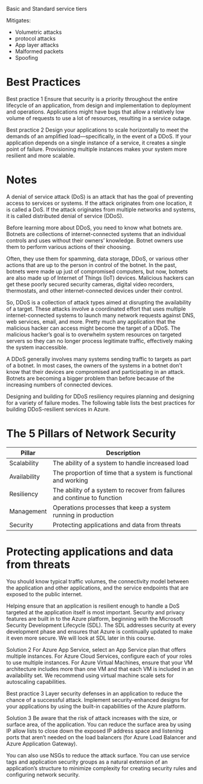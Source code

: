 Basic and Standard service tiers

Mitigates:
- Volumetric attacks
- protocol attacks
- App layer attacks
- Malformed packets
- Spoofing

# Best Practices

Best practice 1
Ensure that security is a priority throughout the entire lifecycle of an application, from design and implementation to deployment and operations. Applications might have bugs that allow a relatively low volume of requests to use a lot of resources, resulting in a service outage.

Best practice 2
Design your applications to scale horizontally to meet the demands of an amplified load—specifically, in the event of a DDoS. If your application depends on a single instance of a service, it creates a single point of failure. Provisioning multiple instances makes your system more resilient and more scalable.

# Notes

A denial of service attack (DoS) is an attack that has the goal of preventing access to services or systems. If the attack originates from one location, it is called a DoS. If the attack originates from multiple networks and systems, it is called distributed denial of service (DDoS).

Before learning more about DDoS, you need to know what botnets are. Botnets are collections of internet-connected systems that an individual controls and uses without their owners’ knowledge. Botnet owners use them to perform various actions of their choosing.

Often, they use them for spamming, data storage, DDoS, or various other actions that are up to the person in control of the botnet. In the past, botnets were made up just of compromised computers, but now, botnets are also made up of Internet of Things (IoT) devices. Malicious hackers can get these poorly secured security cameras, digital video recorders, thermostats, and other internet-connected devices under their control.

So, DDoS is a collection of attack types aimed at disrupting the availability of a target. These attacks involve a coordinated effort that uses multiple internet-connected systems to launch many network requests against DNS, web services, email, and more. Pretty much any application that the malicious hacker can access might become the target of a DDoS. The malicious hacker’s goal is to overwhelm system resources on targeted servers so they can no longer process legitimate traffic, effectively making the system inaccessible.

A DDoS generally involves many systems sending traffic to targets as part of a botnet. In most cases, the owners of the systems in a botnet don’t know that their devices are compromised and participating in an attack. Botnets are becoming a bigger problem than before because of the increasing numbers of connected devices.

Designing and building for DDoS resiliency requires planning and designing for a variety of failure modes. The following table lists the best practices for building DDoS-resilient services in Azure.

# The 5 Pillars of Network Security

| Pillar  	|  Description 	|
|---	|---	|
| Scalability   	|   The ability of a system to handle increased load	|
| Availability  	| The proportion of time that a system is functional and working  	|
| Resiliency  	| The ability of a system to recover from failures and continue to function  	|
| Management  	|  Operations processes that keep a system running in production 	|
| Security  	|  Protecting applications and data from threats 	|


# Protecting applications and data from threats

You should know typical traffic volumes, the connectivity model between the application and other applications, and the service endpoints that are exposed to the public internet.

‎Helping ensure that an application is resilient enough to handle a DoS targeted at the application itself is most important. Security and privacy features are built in to the Azure platform, beginning with the Microsoft Security Development Lifecycle (SDL). The SDL addresses security at every development phase and ensures that Azure is continually updated to make it even more secure. We will look at SDL later in this course.


Solution 2
For Azure App Service, select an App Service plan that offers multiple instances.
For Azure Cloud Services, configure each of your roles to use multiple instances.
‎For Azure Virtual Machines, ensure that your VM architecture includes more than one VM and that each VM is included in an availability set. We recommend using virtual machine scale sets for autoscaling capabilities.

Best practice 3
Layer security defenses in an application to reduce the chance of a successful attack. Implement security-enhanced designs for your applications by using the built-in capabilities of the Azure platform.

Solution 3
Be aware that the risk of attack increases with the size, or surface area, of the application. You can reduce the surface area by using IP allow lists to close down the exposed IP address space and listening ports that aren’t needed on the load balancers (for Azure Load Balancer and Azure Application Gateway).

‎You can also use NSGs to reduce the attack surface. You can use service tags and application security groups as a natural extension of an application’s structure to minimize complexity for creating security rules and configuring network security.
